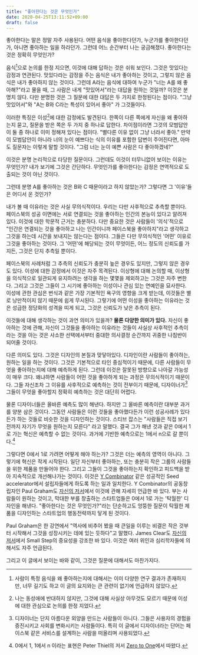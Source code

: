 ```yaml
---
title: "좋아한다는 것은 무엇인가"
date: 2020-04-25T13:11:52+09:00
draft: false
---
```


좋아한다는 말은 정말 자주 사용된다. 어떤 음식을 좋아한다던가, 누군가를 좋아한다던가, 아니면 좋아하는 일을 하라던가. 그런데 어느 순간부터 나는 궁금해졌다. 좋아한다는 것은 정확히 무엇인가?

음식[^1]으로 논의를 한정 지으면, 이것에 대해 답하는 것은 쉬워 보인다. 그것은 맛있다는 감정과 연관된다. 맛있다라는 감정을 주는 음식은 내가 좋아하는 것이고, 그렇지 않은 음식은 내가 좋아하지 않는 것이다. 그런데 A라는 음식에 대하여 누군가 "너는 A를 왜 좋아해?"라고 물을 때, 그 사람은 내게 "맛있어서"라는 대답을 원하는 것일까? 이것은 분명치 않다. 다만 분명한 것은 그 질문에 대한 대답은 두 가지로 한정된다는 점이다. "그냥 맛있어서"와 "A는 B와 C라는 특성이 있어서 좋아" 가 그것들이다.

이러한 특징은 이성[^2]에 대한 감정에도 발견된다. 한쪽이 다른 쪽에게 자신을 왜 좋아하는지 묻고, 질문을 받은 쪽은 두 가지 중 하나로 답한다. 차이점이라면 그것의 모범답안이 둘 중 하나로 이미 정해져 있다는 점이다. "별다른 이유 없이 그냥 너라서 좋아." 만약 이 모범답안이 아니라 너의 눈이 예쁘다는 식의 이유를 포함한 답변이 주어진다면, 아마도 질문자는 이렇게 말할 것이다. "그럼 너는 눈이 예쁜 사람은 다 좋아하겠네?"

이것은 분명 논리적으로 타당한 질문이다. 그런데도 이것이 터무니없어 보이는 이유는 무엇인가? 내가 보기에 그것은 간단하다. 무엇인가를 좋아한다는 감정은 연역적으로 도출되는 것이 아닌 것이다.

그런데 분명 A를 좋아하는 것은 B와 C 때문이라고 하지 않았는가? 그렇다면 그 '이유'들은 어디서 온 것인가?

내가 볼 때 이유라는 것은 사실 무의식적이다. 우리는 다만 사후적으로 추측할 뿐이다. 페이스북의 성공 이면에는 서로 연결되는 것을 좋아하는 인간의 본능이 있다고 알려져 있다. 이것에 대한  학문적 근거는 충분하다. 다만 중요한 것은 사람들이 '의식'적으로 "인간은 연결되는 것을 좋아하고 나는 인간이니까 페이스북을 좋아하지"라고 생각하고 그것을 하는데 시간을 보내지는 않는다는 점이다. 그들은 다만 무의식적인 '어떤' 이유로 그것을 좋아하는 것이다. 그 '어떤'에 해당되는 것이 무엇이든, 어느 정도의 신뢰도를 가지든, 그것은 단지 추측일 뿐이다.

페이스북의 사례처럼 그 추측의 신뢰도가 충분히 높은 경우도 있지만, 그렇지 않은 경우도 있다. 이성에 대한 감정에서 이것은 자주 목격된다. 이상형에 대해 논의할 때, 이상형을 의식적으로 일관되게 유지하려는 생각을 하는 몇몇을 제외하고는 그것은 자주 변한다. 그리고 그것은 그들이 그 시기에 좋아하는 이성이나 관심 있는 연예인을 묘사한다. 이성에 관한 관심은 번식과 같은 가장 기본적인 욕구의 영향을 크게 받는데, 이것들은 별로 낭만적이지 않기 때문에 쉽게 무시된다. 그렇기에 어떤 이성을 좋아하는 이유라는 것은 성급한 정당화의 성격을 띠게 되고, 그것은 신뢰도가 낮은 추측이 된다.

이것들에 대해 생각하는 것이 과연 의미가 있을까? **물론 다양한 의미가 있다.** 자신이 좋아하는 것에 관해, 자신이 그것들을 좋아하는 이유라는 것들이 사실상 사후적인 추측이라는 것을 아는 것은 사소한 선택에서부터 중대한 의사결정 순간까지 귀중한 나침반이 되어줄 것이다.

다른 의미도 있다. 그것은 디자인의 본질과 맞닿아있다. 디자인이란 사람들이 좋아하는, 원하는 일을 하는 것이다. 그것은 기본적으로 타인 중심적이기 때문에, 다른 사람들이 무엇을 좋아하는지에 대해 예측하게 된다. 그런데 이것은 잘못된 방향으로 나아갈 가능성이 매우 크다. 왜냐하면 사람들이 어떤 것을 좋아하게 되는 과정은 무의식적이기 때문이다. 그들 자신조차 그 이유를 사후적으로 예측하는 것이 전부이기 때문에, 디자이너가[^3] 그들이 무엇을 좋아할지 정확히 예측하는 것은 대단히 어렵다.

물론 디자이너들은 올바른 예측도 많이 해낸다. 하지만 그 올바른 예측이란 대부분 과거를 양분 삼은 것이다. 그동안 사람들은 이런 것들을 좋아했다든가 이런 성공사례가 있다든가 하는 것들로 비슷한 것을 디자인하는 것이다. 스티브 잡스는 "사람들은 직접 보기 전까지 자기가 무엇을 원하는지 모른다" 라고 말했다. 결국 그가 해낸 것과 같은 0에서 1로 가는 혁신은 예측할 수 없는 것이다. 과거에 기반한 예측으로는 1에서 n으로 갈 뿐이다.[^4]

그렇다면 0에서 1로 가려면 어떻게 해야 하는가? 그것은 더는 예측의 영역이 아니다. 그렇기에 혁신은 작게 시작된다. 일단 자신부터 좋아하는, 또는 충분히 작은 그룹의 사람들을 위한 제품을 만들어야 한다. 그리고 그들이 그것을 좋아하는지 확인하고 피드백을 받아 지속적으로 개선해나가는 것이다. 이것은 [Y Combinator](https://www.ycombinator.com/) 같은 성공적인 Seed accelerator에서 설립자들에게 하도록 하는 일과 일치한다. Y Combinator의 공동창립자인 Paul Graham도 [자신의 저서](http://www.yes24.com/Product/Goods/11775130)에서 이것에 관해 자세히 언급한 바 있다. 부는 사람들이 원하는 것이고, 막대한 부를 창출하는 스타트업들은 0에서 1로 가는 '탁월한' 디자인을 해낸다. "좋아한다는 것은 무엇인가?"라는 단순하고도 엉뚱한 질문이 탁월한 제품을 디자인하는 스타트업의 행동전략까지 닿게 된 것이다.

Paul Graham은 한 강연에서 "역사에 비추어 봤을 때 큰일을 이루는 비결은 작은 것부터 시작해서 그것을 성장시키는 데에 있는 듯하다"고 말했다. James Clear도 [자신의 저서](http://www.yes24.com/Product/Goods/69655504?Acode=101)에서 Small Step의 중요성을 강조한 바 있다. 이것은 여러 위인과 심리학자들에 의해서도 자주 언급된다.

그리고 이 글에서 보이는 바와 같이, 그것은 질문에 대해서도 마찬가지다.

[^1]: 사람이 특정 음식을 왜 좋아하는지에 대해서는 이미 다양한 연구 결과가 존재하지만, 너무 길기도 하고 이 글의 요지와는 큰 관련이 없기에 언급하지 않았다.
[^2]: 나는 동성애에 반대하지 않지만, 그것에 대해 사실상 아무것도 모르기 때문에 이성에 대한 관심으로 논의를 한정 지었다.
[^3]: 디자이너는 단지 아름다운 외양을 만드는 사람들이 아니다. 그들은 사용자의 경험을 증진시키고 사회를 변화시키는 사람들이다. 특히 이 글에서 디자이너라는 단어는 페이스북 같은 서비스를 설계하는 사람을 떠올리며 사용되었다.
[^4]: 0에서 1, 1에서 n 이라는 표현은 Peter Thiel의 저서 [Zero to One](http://www.yes24.com/Product/Goods/15182767?scode=032&OzSrank=1)에서 따왔다.
